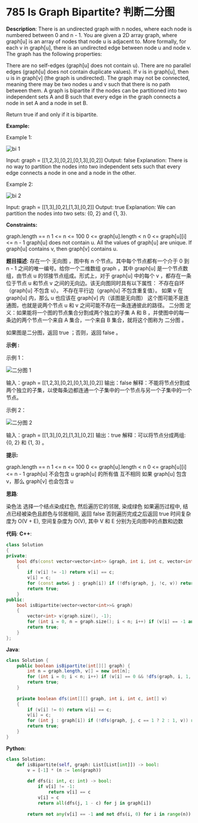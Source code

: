 # 785 Is Graph Bipartite? 判断二分图

__Description__:
There is an undirected graph with n nodes, where each node is numbered between 0 and n - 1. You are given a 2D array graph, where graph[u] is an array of nodes that node u is adjacent to. More formally, for each v in graph[u], there is an undirected edge between node u and node v. The graph has the following properties:

There are no self-edges (graph[u] does not contain u).
There are no parallel edges (graph[u] does not contain duplicate values).
If v is in graph[u], then u is in graph[v] (the graph is undirected).
The graph may not be connected, meaning there may be two nodes u and v such that there is no path between them.
A graph is bipartite if the nodes can be partitioned into two independent sets A and B such that every edge in the graph connects a node in set A and a node in set B.

Return true if and only if it is bipartite.

__Example:__

Example 1:

![bi 1](https://assets.leetcode.com/uploads/2020/10/21/bi2.jpg)

Input: graph = [[1,2,3],[0,2],[0,1,3],[0,2]]
Output: false
Explanation: There is no way to partition the nodes into two independent sets such that every edge connects a node in one and a node in the other.

Example 2:

![bi 2](https://assets.leetcode.com/uploads/2020/10/21/bi1.jpg)

Input: graph = [[1,3],[0,2],[1,3],[0,2]]
Output: true
Explanation: We can partition the nodes into two sets: {0, 2} and {1, 3}.

__Constraints:__

graph.length == n
1 <= n <= 100
0 <= graph[u].length < n
0 <= graph[u][i] <= n - 1
graph[u] does not contain u.
All the values of graph[u] are unique.
If graph[u] contains v, then graph[v] contains u.

__题目描述__:
存在一个 无向图 ，图中有 n 个节点。其中每个节点都有一个介于 0 到 n - 1 之间的唯一编号。给你一个二维数组 graph ，其中 graph[u] 是一个节点数组，由节点 u 的邻接节点组成。形式上，对于 graph[u] 中的每个 v ，都存在一条位于节点 u 和节点 v 之间的无向边。该无向图同时具有以下属性：
不存在自环（graph[u] 不包含 u）。
不存在平行边（graph[u] 不包含重复值）。
如果 v 在 graph[u] 内，那么 u 也应该在 graph[v] 内（该图是无向图）
这个图可能不是连通图，也就是说两个节点 u 和 v 之间可能不存在一条连通彼此的路径。
二分图 定义：如果能将一个图的节点集合分割成两个独立的子集 A 和 B ，并使图中的每一条边的两个节点一个来自 A 集合，一个来自 B 集合，就将这个图称为 二分图 。

如果图是二分图，返回 true ；否则，返回 false 。

__示例 :__

示例 1：

![二分图 1](https://assets.leetcode.com/uploads/2020/10/21/bi2.jpg)

输入：graph = [[1,2,3],[0,2],[0,1,3],[0,2]]
输出：false
解释：不能将节点分割成两个独立的子集，以使每条边都连通一个子集中的一个节点与另一个子集中的一个节点。

示例 2：

![二分图 2](https://assets.leetcode.com/uploads/2020/10/21/bi1.jpg)

输入：graph = [[1,3],[0,2],[1,3],[0,2]]
输出：true
解释：可以将节点分成两组: {0, 2} 和 {1, 3} 。

__提示:__

graph.length == n
1 <= n <= 100
0 <= graph[u].length < n
0 <= graph[u][i] <= n - 1
graph[u] 不会包含 u
graph[u] 的所有值 互不相同
如果 graph[u] 包含 v，那么 graph[v] 也会包含 u

__思路__:

染色法
选择一个结点染成红色, 然后遍历它的邻居, 染成绿色
如果遍历过程中, 结点已经被染色且颜色与邻居相同, 返回 false
否则遍历完成之后返回 true
时间复杂度为 O(V + E), 空间复杂度为 O(V), 其中 V 和 E 分别为无向图中的点数和边数

__代码__:
__C++__:

```C++
class Solution 
{
private:
    bool dfs(const vector<vector<int>> &graph, int i, int c, vector<int> &v) 
    {
        if (v[i] != -1) return v[i] == c;
        v[i] = c;   
        for (const auto& j : graph[i]) if (!dfs(graph, j, !c, v)) return false;  
        return true;
    }
public:
    bool isBipartite(vector<vector<int>>& graph) 
    {
        vector<int> v(graph.size(), -1);  
        for (int i = 0, n = graph.size(); i < n; i++) if (v[i] == -1 and !dfs(graph, i, 0, v)) return false;
        return true;
    }
};
```

__Java__:

```Java
class Solution {
    public boolean isBipartite(int[][] graph) {
        int n = graph.length, v[] = new int[n];
        for (int i = 0; i < n; i++) if (v[i] == 0 && !dfs(graph, i, 1, v)) return false;
        return true;
    }
    
    private boolean dfs(int[][] graph, int i, int c, int[] v) 
    {
        if (v[i] != 0) return v[i] == c;
        v[i] = c;   
        for (int j : graph[i]) if (!dfs(graph, j, c == 1 ? 2 : 1, v)) return false;  
        return true;
    }
}
```

__Python__:

```Python
class Solution:
    def isBipartite(self, graph: List[List[int]]) -> bool:
        v = [-1] * (n := len(graph))
        
        def dfs(i: int, c: int) -> bool:
            if v[i] != -1:
                return v[i] == c
            v[i] = c
            return all(dfs(j, 1 - c) for j in graph[i])
            
        return not any(v[i] == -1 and not dfs(i, 0) for i in range(n))
```
